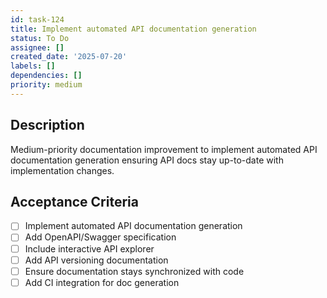 ```yaml
---
id: task-124
title: Implement automated API documentation generation
status: To Do
assignee: []
created_date: '2025-07-20'
labels: []
dependencies: []
priority: medium
---
```


## Description

Medium-priority documentation improvement to implement automated API documentation generation ensuring API docs stay up-to-date with implementation changes.

## Acceptance Criteria

- [ ] Implement automated API documentation generation
- [ ] Add OpenAPI/Swagger specification
- [ ] Include interactive API explorer
- [ ] Add API versioning documentation
- [ ] Ensure documentation stays synchronized with code
- [ ] Add CI integration for doc generation
